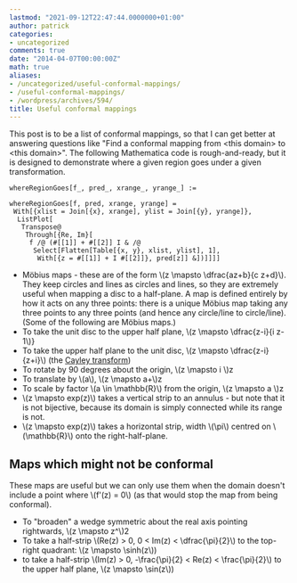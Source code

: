 ```yaml
---
lastmod: "2021-09-12T22:47:44.0000000+01:00"
author: patrick
categories:
- uncategorized
comments: true
date: "2014-04-07T00:00:00Z"
math: true
aliases:
- /uncategorized/useful-conformal-mappings/
- /useful-conformal-mappings/
- /wordpress/archives/594/
title: Useful conformal mappings
---
```

This post is to be a list of conformal mappings, so that I can get better at answering questions like "Find a conformal mapping from \<this domain\> to \<this domain\>". The following Mathematica code is rough-and-ready, but it is designed to demonstrate where a given region goes under a given transformation.

    whereRegionGoes[f_, pred_, xrange_, yrange_] := 

    whereRegionGoes[f, pred, xrange, yrange] = 
     With[{xlist = Join[{x}, xrange], ylist = Join[{y}, yrange]},
      ListPlot[
       Transpose@
        Through[{Re, Im}[
         f /@ (#[[1]] + #[[2]] I & /@ 
          Select[Flatten[Table[{x, y}, xlist, ylist], 1], 
           With[{z = #[[1]] + I #[[2]]}, pred[z]] &])]]]]

*   Möbius maps - these are of the form \\(z \mapsto \dfrac{az+b}{c z+d}\\). They keep circles and lines as circles and lines, so they are extremely useful when mapping a disc to a half-plane. A map is defined entirely by how it acts on any three points: there is a unique Möbius map taking any three points to any three points (and hence any circle/line to circle/line). (Some of the following are Möbius maps.)
*   To take the unit disc to the upper half plane, \\(z \mapsto \dfrac{z-i}{i z-1\\)}
*   To take the upper half plane to the unit disc, \\(z \mapsto \dfrac{z-i}{z+i}\\) (the [Cayley transform][1])
*   To rotate by 90 degrees about the origin, \\(z \mapsto i \\)z
*   To translate by \\(a\\), \\(z \mapsto a+\\)z
*   To scale by factor \\(a \in \mathbb{R}\\) from the origin, \\(z \mapsto a \\)z
*   \\(z \mapsto exp(z)\\) takes a vertical strip to an annulus - but note that it is not bijective, because its domain is simply connected while its range is not.
*   \\(z \mapsto exp(z)\\) takes a horizontal strip, width \\(\pi\\) centred on \\(\mathbb{R}\\) onto the right-half-plane.

## Maps which might not be conformal

These maps are useful but we can only use them when the domain doesn't include a point where \\(f'(z) = 0\\) (as that would stop the map from being conformal).

*   To "broaden" a wedge symmetric about the real axis pointing rightwards, \\(z \mapsto z^\\)2
*   To take a half-strip \\(Re(z) > 0, 0 < Im(z) < \dfrac{\pi}{2}\\) to the top-right quadrant: \\(z \mapsto \sinh(z\\))
*   to take a half-strip \\(Im(z) > 0, -\frac{\pi}{2} < Re(z) < \frac{\pi}{2}\\) to the upper half plane, \\(z \mapsto \sin(z\\))

 [1]: https://en.wikipedia.org/wiki/Cayley_transform#Conformal_map "Cayley transform Wikipedia page"
